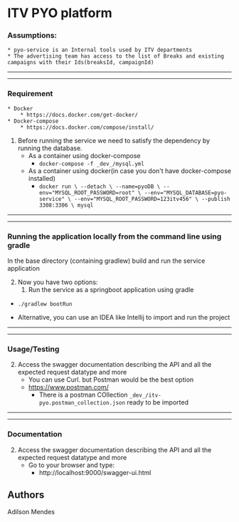 # ITV PYO platform

### Assumptions:
    * pyo-service is an Internal tools used by ITV departments
    * The advertising team has access to the list of Breaks and existing campaigns with their Ids(breaksId, campaignId)

---
---

### Requirement
    * Docker
        * https://docs.docker.com/get-docker/
    * Docker-compose 
        * https://docs.docker.com/compose/install/

1. Before running the service we need to satisfy the dependency by running the database.
    * As a container using docker-compose
        * `docker-compose -f _dev_/mysql.yml`
    * As a container using docker(in case you don't have docker-compose installed)
        * `docker run \
          --detach \
          --name=pyoDB \
          --env="MYSQL_ROOT_PASSWORD=root" \
          --env="MYSQL_DATABASE=pyo-service" \
          --env="MYSQL_ROOT_PASSWORD=123itv456" \
          --publish 3308:3306 \
          mysql`
    
---
---

### Running the application locally from the command line using gradle

In the base directory (containing gradlew) build and run the service application

2. Now you have two options:
   1. Run the service as a springboot application using gradle
* `./gradlew bootRun`

* Alternative, you can use an IDEA like Intellij to import and run the project

---
---

### Usage/Testing
2. Access the swagger documentation describing the API and all the expected request datatype and more
    * You can use Curl. but Postman would be the best option
    * https://www.postman.com/
      * There is a postman COllection `_dev_/itv-pyo.postman_collection.json` ready to be imported 
    
---
---

### Documentation
2. Access the swagger documentation describing the API and all the expected request datatype and more
    *  Go to your browser and type:
        * http://localhost:9000/swagger-ui.html
    
## Authors
Adilson Mendes
